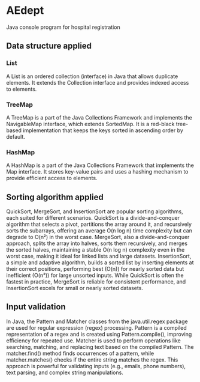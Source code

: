 # AEdept
Java console program for hospital registration

## Data structure applied
### List
A List is an ordered collection (interface) in Java that allows duplicate elements. It extends the Collection interface and provides indexed access to elements.

### TreeMap
A TreeMap is a part of the Java Collections Framework and implements the NavigableMap interface, which extends SortedMap. It is a red-black tree-based implementation that keeps the keys sorted in ascending order by default.

### HashMap
A HashMap is a part of the Java Collections Framework that implements the Map interface. It stores key-value pairs and uses a hashing mechanism to provide efficient access to elements.


## Sorting algorithm applied

QuickSort, MergeSort, and InsertionSort are popular sorting algorithms, each suited for different scenarios. QuickSort is a divide-and-conquer algorithm that selects a pivot, partitions the array around it, and recursively sorts the subarrays, offering an average O(n log n) time complexity but can degrade to O(n²) in the worst case. MergeSort, also a divide-and-conquer approach, splits the array into halves, sorts them recursively, and merges the sorted halves, maintaining a stable O(n log n) complexity even in the worst case, making it ideal for linked lists and large datasets. InsertionSort, a simple and adaptive algorithm, builds a sorted list by inserting elements at their correct positions, performing best (O(n)) for nearly sorted data but inefficient (O(n²)) for large unsorted inputs. While QuickSort is often the fastest in practice, MergeSort is reliable for consistent performance, and InsertionSort excels for small or nearly sorted datasets.


## Input validation 
In Java, the Pattern and Matcher classes from the java.util.regex package are used for regular expression (regex) processing. Pattern is a compiled representation of a regex and is created using Pattern.compile(), improving efficiency for repeated use. Matcher is used to perform operations like searching, matching, and replacing text based on the compiled Pattern. The matcher.find() method finds occurrences of a pattern, while matcher.matches() checks if the entire string matches the regex. This approach is powerful for validating inputs (e.g., emails, phone numbers), text parsing, and complex string manipulations.

